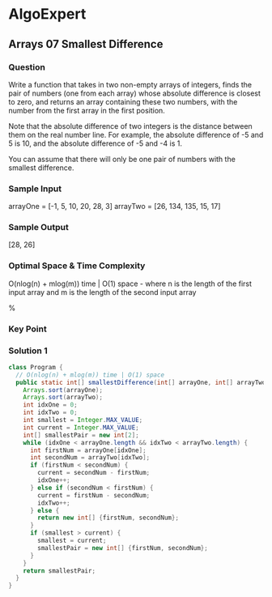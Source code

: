 # AlgoExpert

## Arrays 07 Smallest Difference

### Question

Write a function that takes in two non-empty arrays of integers, finds the pair of numbers (one from each array) whose absolute difference is closest to zero, and returns an array containing these two numbers, with the number from the first array in the first position.

Note that the absolute difference of two integers is the distance between them on the real number line. For example, the absolute difference of -5 and 5 is 10, and the absolute difference of -5 and -4 is 1.

You can assume that there will only be one pair of numbers with the smallest difference.

### Sample Input

arrayOne = [-1, 5, 10, 20, 28, 3]
arrayTwo = [26, 134, 135, 15, 17]

### Sample Output

[28, 26]

### Optimal Space & Time Complexity

O(nlog(n) + mlog(m)) time | O(1) space - where n is the length of the first input array and m is the length of the second input array

%

### Key Point

### Solution 1

```java
class Program {
  // O(nlog(n) + mlog(m)) time | O(1) space
  public static int[] smallestDifference(int[] arrayOne, int[] arrayTwo) {
    Arrays.sort(arrayOne);
    Arrays.sort(arrayTwo);
    int idxOne = 0;
    int idxTwo = 0;
    int smallest = Integer.MAX_VALUE;
    int current = Integer.MAX_VALUE;
    int[] smallestPair = new int[2];
    while (idxOne < arrayOne.length && idxTwo < arrayTwo.length) {
      int firstNum = arrayOne[idxOne];
      int secondNum = arrayTwo[idxTwo];
      if (firstNum < secondNum) {
        current = secondNum - firstNum;
        idxOne++;
      } else if (secondNum < firstNum) {
        current = firstNum - secondNum;
        idxTwo++;
      } else {
        return new int[] {firstNum, secondNum};
      }
      if (smallest > current) {
        smallest = current;
        smallestPair = new int[] {firstNum, secondNum};
      }
    }
    return smallestPair;
  }
}

```
